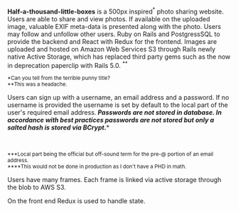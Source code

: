 
**Half-a-thousand-little-boxes** is a 500px inspired<sup>*</sup> photo sharing website. Users are able to share and view photos. If available on the uploaded image, valuable EXIF meta-data is presented along with the photo. Users may follow and unfollow other users. Ruby on Rails and PostgressSQL to provide the backend and React with Redux for the frontend. Images are uploaded and hosted on Amazon Web Services S3 through Rails newly native Active Storage, which has replaced third party gems such as the now in deprecation paperclip with Rails 5.0. <sup>**</sup>

<sup>*Can you tell from the terrible punny title?</sup>
<br/>
<sup>**This was a headache.</sup>

Users can sign up with a username, an email address and a password. If no username is provided the username is set by default to the local part of the user's required email address.<sup>***</sup> Passwords are not stored in database. In accordance with best practices passwords are not stored but only a salted hash is stored via BCrypt.<sup>****</sup>

<br/>
  
<sup>***Local part being the official but off-sound term for the pre-@ portion of an email address.</sup>
<br/>
<sup>****This would not be done in production as I don't have a PHD in math. </sup>

Users have many frames. Each frame is linked via active storage through the blob to AWS S3.

On the front end Redux is used to handle state. 
